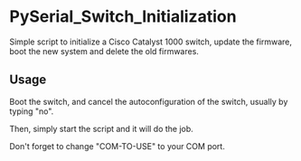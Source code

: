 # PySerial_Switch_Initialization

Simple script to initialize a Cisco Catalyst 1000 switch, update the firmware, boot the new system and delete the old firmwares.

## Usage

Boot the switch, and cancel the autoconfiguration of the switch, usually by typing "no".

Then, simply start the script and it will do the job.

Don't forget to change "COM-TO-USE" to your COM port.